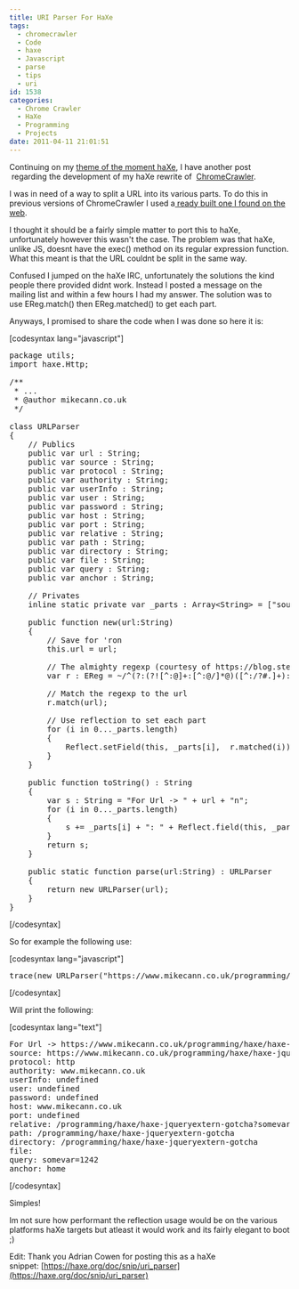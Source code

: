 ```yaml
---
title: URI Parser For HaXe
tags:
  - chromecrawler
  - Code
  - haxe
  - Javascript
  - parse
  - tips
  - uri
id: 1538
categories:
  - Chrome Crawler
  - HaXe
  - Programming
  - Projects
date: 2011-04-11 21:01:51
---
```


Continuing on my [theme of the moment haXe](https://mikecann.co.uk/programming/haxe/haxe-jqueryextern-gotcha/), I have another post  regarding the development of my haXe rewrite of  [ChromeCrawler](https://mikecann.co.uk/personal-project/chrome-crawler-v0-4-background-crawling-more/).

I was in need of a way to split a URL into its various parts. To do this in previous versions of ChromeCrawler I used a[ ready built one I found on the web](https://blog.stevenlevithan.com/archives/parseuri).

I thought it should be a fairly simple matter to port this to haXe, unfortunately however this wasn't the case. The problem was that haXe, unlike JS, doesnt have the exec() method on its regular expression function. What this meant is that the URL couldnt be split in the same way.

Confused I jumped on the haXe IRC, unfortunately the solutions the kind people there provided didnt work. Instead I posted a message on the mailing list and within a few hours I had my answer. The solution was to use EReg.match() then EReg.matched() to get each part.

Anyways, I promised to share the code when I was done so here it is:

[codesyntax lang="javascript"]
<pre>package utils;
import haxe.Http;

/**
 * ...
 * @author mikecann.co.uk
 */

class URLParser
{
	// Publics
	public var url : String;
	public var source : String;
	public var protocol : String;
	public var authority : String;
	public var userInfo : String;
	public var user : String;
	public var password : String;
	public var host : String;
	public var port : String;
	public var relative : String;
	public var path : String;
	public var directory : String;
	public var file : String;
	public var query : String;
	public var anchor : String;

	// Privates
	inline static private var _parts : Array&lt;String&gt; = ["source","protocol","authority","userInfo","user","password","host","port","relative","path","directory","file","query","anchor"];

	public function new(url:String)
	{
		// Save for 'ron
		this.url = url;

		// The almighty regexp (courtesy of https://blog.stevenlevithan.com/archives/parseuri)
		var r : EReg = ~/^(?:(?![^:@]+:[^:@/]*@)([^:/?#.]+):)?(?://)?((?:(([^:@]*)(?::([^:@]*))?)?@)?([^:/?#]*)(?::(d*))?)(((/(?:[^?#](?![^?#/]*.[^?#/.]+(?:[?#]|$)))*/?)?([^?#/]*))(?:?([^#]*))?(?:#(.*))?)/;

		// Match the regexp to the url
		r.match(url);

		// Use reflection to set each part
		for (i in 0..._parts.length)
		{
			Reflect.setField(this, _parts[i],  r.matched(i));
		}
	}

	public function toString() : String
	{
		var s : String = "For Url -&gt; " + url + "n";
		for (i in 0..._parts.length)
		{
			s += _parts[i] + ": " + Reflect.field(this, _parts[i]) + (i==_parts.length-1?"":"n");
		}
		return s;
	}

	public static function parse(url:String) : URLParser
	{
		return new URLParser(url);
	}
}</pre>
[/codesyntax]

So for example the following use:

[codesyntax lang="javascript"]
<pre>trace(new URLParser("https://www.mikecann.co.uk/programming/haxe/haxe-jqueryextern-gotcha?somevar=1242#home"));</pre>
[/codesyntax]

Will print the following:

[codesyntax lang="text"]
<pre>For Url -&gt; https://www.mikecann.co.uk/programming/haxe/haxe-jqueryextern-gotcha?somevar=1242#home
source: https://www.mikecann.co.uk/programming/haxe/haxe-jqueryextern-gotcha?somevar=1242#home
protocol: http
authority: www.mikecann.co.uk
userInfo: undefined
user: undefined
password: undefined
host: www.mikecann.co.uk
port: undefined
relative: /programming/haxe/haxe-jqueryextern-gotcha?somevar=1242#home
path: /programming/haxe/haxe-jqueryextern-gotcha
directory: /programming/haxe/haxe-jqueryextern-gotcha
file:
query: somevar=1242
anchor: home</pre>
[/codesyntax]

Simples!

Im not sure how performant the reflection usage would be on the various platforms haXe targets but atleast it would work and its fairly elegant to boot ;)

Edit: Thank you Adrian Cowen for posting this as a haXe snippet: [https://haxe.org/doc/snip/uri_parser](https://haxe.org/doc/snip/uri_parser)